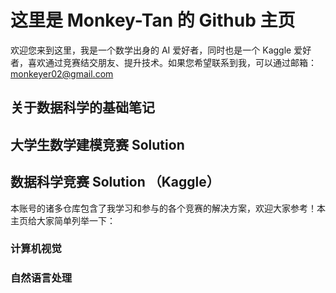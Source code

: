 # 这里是 Monkey-Tan 的 Github 主页

欢迎您来到这里，我是一个数学出身的 AI 爱好者，同时也是一个 Kaggle 爱好者，喜欢通过竞赛结交朋友、提升技术。如果您希望联系到我，可以通过邮箱：monkeyer02@gmail.com

## 关于数据科学的基础笔记



## 大学生数学建模竞赛 Solution

## 数据科学竞赛 Solution （Kaggle）

本账号的诸多仓库包含了我学习和参与的各个竞赛的解决方案，欢迎大家参考！本主页给大家简单列举一下：

### 计算机视觉

### 自然语言处理

